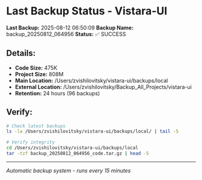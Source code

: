 # Last Backup Status - Vistara-UI

**Last Backup:** 2025-08-12 06:50:09
**Backup Name:** backup_20250812_064956
**Status:** ✅ SUCCESS

## Details:
- **Code Size:** 475K
- **Project Size:** 808M
- **Main Location:** /Users/zvishilovitsky/vistara-ui/backups/local
- **External Location:** /Users/zvishilovitsky/Backup_All_Projects/vistara-ui
- **Retention:** 24 hours (96 backups)

## Verify:
```bash
# Check latest backups
ls -la /Users/zvishilovitsky/vistara-ui/backups/local/ | tail -5

# Verify integrity
cd /Users/zvishilovitsky/vistara-ui/backups/local
tar -tzf backup_20250812_064956_code.tar.gz | head -5
```

---
*Automatic backup system - runs every 15 minutes*
